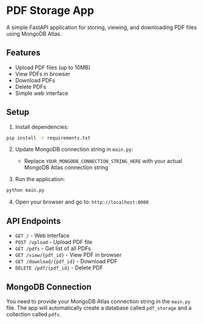 # PDF Storage App

A simple FastAPI application for storing, viewing, and downloading PDF files using MongoDB Atlas.

## Features

- Upload PDF files (up to 10MB)
- View PDFs in browser
- Download PDFs
- Delete PDFs
- Simple web interface

## Setup

1. Install dependencies:
```bash
pip install -r requirements.txt
```

2. Update MongoDB connection string in `main.py`:
   - Replace `YOUR_MONGODB_CONNECTION_STRING_HERE` with your actual MongoDB Atlas connection string

3. Run the application:
```bash
python main.py
```

4. Open your browser and go to: `http://localhost:8000`

## API Endpoints

- `GET /` - Web interface
- `POST /upload` - Upload PDF file
- `GET /pdfs` - Get list of all PDFs
- `GET /view/{pdf_id}` - View PDF in browser
- `GET /download/{pdf_id}` - Download PDF
- `DELETE /pdf/{pdf_id}` - Delete PDF

## MongoDB Connection

You need to provide your MongoDB Atlas connection string in the `main.py` file. The app will automatically create a database called `pdf_storage` and a collection called `pdfs`.
